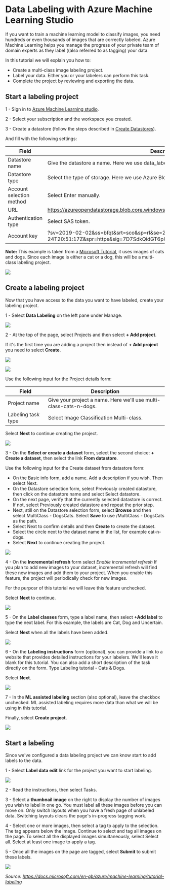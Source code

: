 # Data Labeling with Azure Machine Learning Studio

If you want to train a machine learning model to classify images, you need hundreds or even thousands of images that are correctly labeled. Azure Machine Learning helps you manage the progress of your private team of domain experts as they label ((also referred to as tagging) your data.

In this tutorial we will explain you how to:

* Create a multi-class image labeling project.
* Label your data. Either you or your labelers can perform this task.
* Complete the project by reviewing and exporting the data.

## Start a labeling project

1 - Sign in to [Azure Machine Learning studio](https://ml.azure.com/).

2 - Select your subscription and the workspace you created.

3 - Create a datastore (follow the steps described in [Create Datastores](../Documents/Work-With-Data-in-Azure-ML.md#Create-Datastores)).

And fill with the following settings:

|Field	|Description|
|-------|-----------|
|Datastore name	|Give the datastore a name. Here we use data_labeling_tutorial.|
|Datastore type	|Select the type of storage. Here we use Azure Blob Storage, the preferred storage for images.|
|Account selection method|	Select Enter manually.|
|URL|	https://azureopendatastorage.blob.core.windows.net/openimagescontainer|
|Authentication type| Select SAS token.|
|Account key|	?sv=2019-02-02&ss=bfqt&srt=sco&sp=rl&se=2025-03-25T04:51:17Z&st=2020-03-24T20:51:17Z&spr=https&sig=7D7SdkQidGT6pURQ9R4SUzWGxZ%2BHlNPCstoSRRVg8OY%3D|

**Note:** This example is taken from a [Microsoft Tutorial](https://docs.microsoft.com/en-gb/azure/machine-learning/tutorial-labeling#start-a-labeling-project), it uses images of cats and dogs. Since each image is either a cat or a dog, this will be a multi-class labeling project.

![](../Images/DataLabeling1.PNG)

## Create a labeling project
Now that you have access to the data you want to have labeled, create your labeling project.

1 - Select **Data Labeling** on the left pane under Manage.

![](../Images/DataLabeling2.PNG)

2 - At the top of the page, select Projects and then select **+ Add project**. 

If it's the first time you are adding a project then instead of **+ Add project** you need to select **Create**.

![](../Images/DataLabeling3.PNG)

![](../Images/DataLabeling4.PNG)

Use the following input for the Project details form:

|Field|	Description|
|------|----------|
|Project name|	Give your project a name. Here we'll use multi-class-cats-n-dogs.|
|Labeling task type|	Select Image Classification Multi-class.|

Select **Next** to continue creating the project.

![](../Images/DataLabeling5.PNG)

3 - On the **Select or create a dataset** form, select the second choice: **+ Create a dataset**, then select the link **From datastore**.

Use the following input for the Create dataset from datastore form:

* On the Basic info form, add a name. Add a description if you wish. Then select Next.
* On the Datastore selection form, select Previously created datastore, then click on the datastore name and select Select datastore.
* On the next page, verify that the currently selected datastore is correct. If not, select Previously created datastore and repeat the prior step.
* Next, still on the Datastore selection form, select **Browse** and then select MultiClass - DogsCats. Select **Save** to use /MultiClass - DogsCats as the path.
* Select Next to confirm details and then **Create** to create the dataset.
* Select the circle next to the dataset name in the list, for example cat-n-dogs.
* Select **Next** to continue creating the project.

![](../Images/DataLabeling6.gif)

4 - On the **Incremental refresh** form select _Enable incremental refresh_ If you plan to add new images to your dataset, incremental refresh will find these new images and add them to your project. When you enable this feature, the project will periodically check for new images. 

For the purposr of this tutorial we will leave this feature unchecked.

Select **Next** to continue.

![](../Images/DataLabeling7.PNG)

5 - On the **Label classes** form, type a label name, then select **+Add label** to type the next label. For this example, the labels are Cat, Dog and Uncertain.

Select **Next** when all the labels have been added.

![](../Images/DataLabeling8.PNG)

6 - On the **Labeling instructions** form (optional), you can provide a link to a website that provides detailed instructions for your labelers. We'll leave it blank for this tutorial. You can also add a short description of the task directly on the form. Type Labeling tutorial - Cats & Dogs.

Select **Next**.

![](../Images/DataLabeling9.PNG)

7 - In the **ML assisted labeling** section (also optional), leave the checkbox unchecked. ML assisted labeling requires more data than what we will be using in this tutorial.

Finally, select **Create project**.

![](../Images/DataLabeling10.PNG)

## Start a labeling
Since we've configured a data labeling project we can know start to add labels to the data.

1 - Select **Label data edit** link for the project you want to start labeling.

![](../Images/DataLabeling11.PNG)

2 - Read the instructions, then select Tasks.

3 - Select a **thumbnail image** on the right to display the number of images you wish to label in one go. You must label all these images before you can move on. Only switch layouts when you have a fresh page of unlabeled data. Switching layouts clears the page's in-progress tagging work.

4 - Select one or more images, then select a tag to apply to the selection. The tag appears below the image. Continue to select and tag all images on the page. To select all the displayed images simultaneously, select Select all. Select at least one image to apply a tag.

5 - Once all the images on the page are tagged, select **Submit** to submit these labels.

![](../Images/DataLabeling12.gif)




*Source: https://docs.microsoft.com/en-gb/azure/machine-learning/tutorial-labeling*

